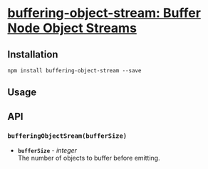 # [buffering-object-stream: Buffer Node Object Streams](https://el-tramo.be/buffering-object-stream)

## Installation

    npm install buffering-object-stream --save

## Usage

## API

### `bufferingObjectSream(bufferSize)`

- **`bufferSize`** - *integer*  
    The number of objects to buffer before emitting.
